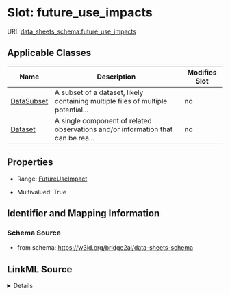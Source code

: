 

# Slot: future_use_impacts

URI: [data_sheets_schema:future_use_impacts](https://w3id.org/bridge2ai/data-sheets-schema/future_use_impacts)



<!-- no inheritance hierarchy -->





## Applicable Classes

| Name | Description | Modifies Slot |
| --- | --- | --- |
| [DataSubset](DataSubset.md) | A subset of a dataset, likely containing multiple files of multiple potential... |  no  |
| [Dataset](Dataset.md) | A single component of related observations and/or information that can be rea... |  no  |







## Properties

* Range: [FutureUseImpact](FutureUseImpact.md)

* Multivalued: True





## Identifier and Mapping Information







### Schema Source


* from schema: https://w3id.org/bridge2ai/data-sheets-schema




## LinkML Source

<details>
```yaml
name: future_use_impacts
from_schema: https://w3id.org/bridge2ai/data-sheets-schema
rank: 1000
multivalued: true
alias: future_use_impacts
owner: Dataset
domain_of:
- Dataset
range: FutureUseImpact

```
</details>